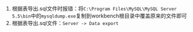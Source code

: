 1. 根据表导出.sql文件时报错：将`C:\Program Files\MySQL\MySQL Server 5.5\bin`中的`mysqldump.exe`复制到workbench根目录中覆盖原来的文件即可
2. 根据表导出.sql文件：`Server -> Data export`

